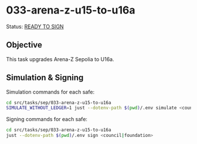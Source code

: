 # 033-arena-z-u15-to-u16a

Status: [READY TO SIGN]()

## Objective

This task upgrades Arena-Z Sepolia to U16a.

## Simulation & Signing

Simulation commands for each safe:
```bash
cd src/tasks/sep/033-arena-z-u15-to-u16a
SIMULATE_WITHOUT_LEDGER=1 just --dotenv-path $(pwd)/.env simulate <council|foundation>
```

Signing commands for each safe:
```bash
cd src/tasks/sep/033-arena-z-u15-to-u16a
just --dotenv-path $(pwd)/.env sign <council|foundation>
```

